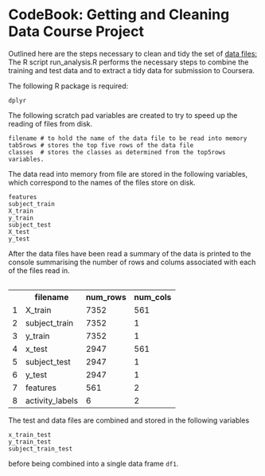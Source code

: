 CodeBook: Getting and Cleaning Data Course Project 
==================================================
Outlined here are the steps necessary to clean and tidy the set of [data files:](https://d396qusza40orc.cloudfront.net/getdata%2Fprojectfiles%2FUCI%20HAR%20Dataset.zip)
The R script run_analysis.R performs the necessary steps to combine the training and test data and to extract a tidy data for submission to Coursera.

The following R package is required:
```
dplyr
```
The following scratch pad variables are created to try to speed up the reading of files from disk.

```
filename # to hold the name of the data file to be read into memory
tab5rows # stores the top five rows of the data file
classes  # stores the classes as determined from the top5rows variables.
```

The data read into memory from file are stored in the following variables, which correspond to the names of the files store on disk.
```
features
subject_train
X_train
y_train
subject_test
X_test
y_test
``` 
After the data files have been read a summary of the data is printed to the console summarising the number of rows and colums associated with each of the files read in.

<table align="right">
    <tr>
        <td></td>
		<th>filename</th>
		<th>num_rows</th>
		<th>num_cols</th>
    </tr>
	<tr>
       <td>1</td>
		<td>X_train</td>
		<td>7352</td>
		<td>561</td>
    </tr>
	<tr>
       <td>2</td>
		<td>subject_train</td>
		<td>7352</td>
		<td>1</td>
    </tr>
	<tr>
       <td>3</td>
		<td>y_train</td>
		<td>7352</td>
		<td>1</td>
    </tr>
	<tr>
       <td>4</td>
		<td>x_test</td>
		<td>2947</td>
		<td>561</td>
    </tr>
	<tr>
       <td>5</td>
		<td> subject_test</td>
		<td>2947</td>
		<td>1</td>
    </tr>
	<tr>
       <td>6</td>
		<td>y_test</td>
		<td>2947</td>
		<td>1</td>
    </tr>
	<tr>
       <td>7</td>
		<td>features</td>
		<td>561</td>
		<td>2</td>
    </tr>
	<tr>
       <td>8</td>
		<td>activity_labels</td>
		<td>6</td>
		<td>2</td>
    </tr>
</table>

The test and data files are combined and stored in the following variables
```
x_train_test
y_train_test 
subject_train_test 
```
before being combined into a single data frame `df1`.